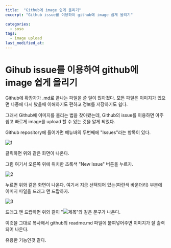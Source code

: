 ```yaml
---
title:  "Github에 image 쉽게 올리기"
excerpt: "Github issue를 이용하여 github에 image 쉽게 올리기"

categories:
  - soso
tags:
  - image upload
last_modified_at: 
---
```



Gihub issue를 이용하여 github에 image 쉽게 올리기
================================================

Github에 확장자가 .md로 끝나는 파일을 쓸 일이 많아졌다. 
모든 파일은 이미지가 있으면 나중에 다시 봤을때 이해하기도 편하고 정보를 저장하기도 쉽다.

그래서 Github에 이미지를 올리는 법을 찾아봤는데, Github의 issue를 이용하면 아주 쉽고 빠르게 image를 upload 할 수 있는 것을 알게 되었다.

Github repository에 들어가면 메뉴바의 두번째에 "Issues"라는 항목이 있다.

![1](https://user-images.githubusercontent.com/41438361/86008110-52a7c500-ba53-11ea-8dcd-21e0d2998314.JPG)

클릭하면 위와 같은 화면이 나온다.

그럼 여기서 오른쪽 위에 위치한 초록색 "New Issue" 버튼을 누르자.

![2](https://user-images.githubusercontent.com/41438361/86008405-ae724e00-ba53-11ea-900b-066d12f48f67.JPG)

누르면 위와 같은 화면이 나온다. 여기서 지금 선택되어 있는(파란색 바운더리) 부분에 이미지 파일을 드래그 앤 드랍하자.

![3](https://user-images.githubusercontent.com/41438361/86008421-b500c580-ba53-11ea-9d10-3dc686f54653.JPG)

드래그 앤 드랍하면 위와 같이 "![제목](링크)"와 같은 문구가 나온다.

이것을 그대로 복사해서 github의 readme.md 파일에 붙여넣어주면 이미지가 잘 출력되어 나온다.

유용한 기능인것 같다.
